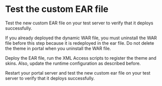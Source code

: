 # Test the custom EAR file

Test the new custom EAR file on your test server to verify that it deploys successfully.

If you already deployed the dynamic WAR file, you must uninstall the WAR file before this step because it is redeployed in the ear file. Do not delete the theme in portal when you uninstall the WAR file.

Deploy the EAR file, run the XML Access scripts to register the theme and skins. Also, update the runtime configuration as described before.

Restart your portal server and test the new custom ear file on your test server to verify that it deploys successfully.


